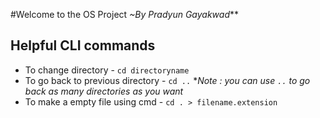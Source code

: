 #Welcome to the OS Project
_~By Pradyun Gayakwad_**


Helpful CLI commands
--------------------
+ To change directory - `cd directoryname`
+ To go back to previous directory - `cd ..`
 **Note : you can use `..` to go back as many  directories as you want*
+ To make a empty file using cmd - `cd . > filename.extension`

